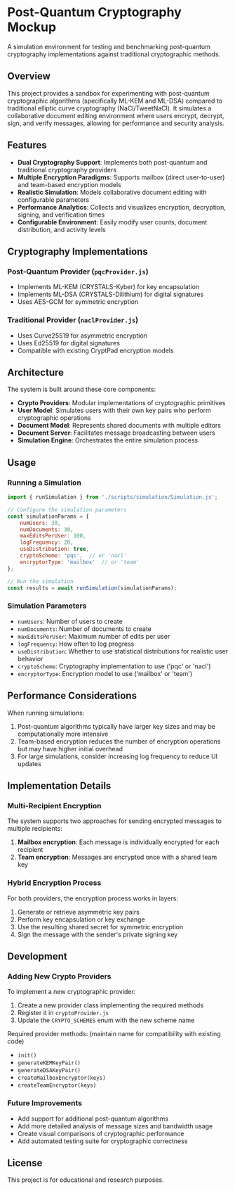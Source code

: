 <!--
SPDX-FileCopyrightText: 2025 XWiki CryptPad Team <contact@cryptpad.org> and Iulian-Tudor Scutaru

SPDX-License-Identifier: AGPL-3.0-or-later
-->

# Post-Quantum Cryptography Mockup

A simulation environment for testing and benchmarking post-quantum cryptography implementations against traditional cryptographic methods.

## Overview

This project provides a sandbox for experimenting with post-quantum cryptographic algorithms (specifically ML-KEM and ML-DSA) compared to traditional elliptic curve cryptography (NaCl/TweetNaCl). It simulates a collaborative document editing environment where users encrypt, decrypt, sign, and verify messages, allowing for performance and security analysis.

## Features

- **Dual Cryptography Support**: Implements both post-quantum and traditional cryptography providers
- **Multiple Encryption Paradigms**: Supports mailbox (direct user-to-user) and team-based encryption models
- **Realistic Simulation**: Models collaborative document editing with configurable parameters
- **Performance Analytics**: Collects and visualizes encryption, decryption, signing, and verification times
- **Configurable Environment**: Easily modify user counts, document distribution, and activity levels

## Cryptography Implementations

### Post-Quantum Provider (`pqcProvider.js`)
- Implements ML-KEM (CRYSTALS-Kyber) for key encapsulation
- Implements ML-DSA (CRYSTALS-Dilithium) for digital signatures
- Uses AES-GCM for symmetric encryption

### Traditional Provider (`naclProvider.js`)
- Uses Curve25519 for asymmetric encryption
- Uses Ed25519 for digital signatures
- Compatible with existing CryptPad encryption models

## Architecture

The system is built around these core components:

- **Crypto Providers**: Modular implementations of cryptographic primitives
- **User Model**: Simulates users with their own key pairs who perform cryptographic operations
- **Document Model**: Represents shared documents with multiple editors
- **Document Server**: Facilitates message broadcasting between users
- **Simulation Engine**: Orchestrates the entire simulation process

## Usage

### Running a Simulation

```javascript
import { runSimulation } from './scripts/simulation/Simulation.js';

// Configure the simulation parameters
const simulationParams = {
    numUsers: 30,
    numDocuments: 30,
    maxEditsPerUser: 100,
    logFrequency: 20,
    useDistribution: true,
    cryptoScheme: 'pqc',  // or 'nacl'
    encryptorType: 'mailbox'  // or 'team'
};

// Run the simulation
const results = await runSimulation(simulationParams);
```

### Simulation Parameters

- `numUsers`: Number of users to create
- `numDocuments`: Number of documents to create
- `maxEditsPerUser`: Maximum number of edits per user
- `logFrequency`: How often to log progress
- `useDistribution`: Whether to use statistical distributions for realistic user behavior
- `cryptoScheme`: Cryptography implementation to use ('pqc' or 'nacl')
- `encryptorType`: Encryption model to use ('mailbox' or 'team')

## Performance Considerations

When running simulations:

1. Post-quantum algorithms typically have larger key sizes and may be computationally more intensive
2. Team-based encryption reduces the number of encryption operations but may have higher initial overhead
3. For large simulations, consider increasing log frequency to reduce UI updates

## Implementation Details

### Multi-Recipient Encryption

The system supports two approaches for sending encrypted messages to multiple recipients:

1. **Mailbox encryption**: Each message is individually encrypted for each recipient
2. **Team encryption**: Messages are encrypted once with a shared team key

### Hybrid Encryption Process

For both providers, the encryption process works in layers:

1. Generate or retrieve asymmetric key pairs
2. Perform key encapsulation or key exchange
3. Use the resulting shared secret for symmetric encryption
4. Sign the message with the sender's private signing key

## Development

### Adding New Crypto Providers

To implement a new cryptographic provider:

1. Create a new provider class implementing the required methods
2. Register it in `cryptoProvider.js`
3. Update the `CRYPTO_SCHEMES` enum with the new scheme name

Required provider methods: (maintain name for compatibility with existing code)
- `init()`
- `generateKEMKeyPair()`
- `generateDSAKeyPair()`
- `createMailboxEncryptor(keys)`
- `createTeamEncryptor(keys)`

### Future Improvements

- Add support for additional post-quantum algorithms
- Add more detailed analysis of message sizes and bandwidth usage
- Create visual comparisons of cryptographic performance
- Add automated testing suite for cryptographic correctness

## License

This project is for educational and research purposes.
